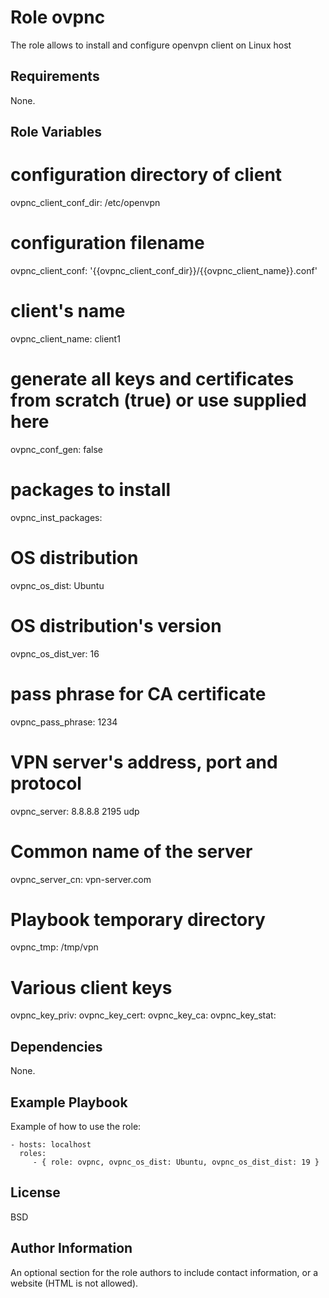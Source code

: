 Role ovpnc
==========

The role allows to install and configure openvpn client on Linux host

Requirements
------------

None.

Role Variables
--------------

# configuration directory of client
ovpnc_client_conf_dir: /etc/openvpn

# configuration filename
ovpnc_client_conf: '{{ovpnc_client_conf_dir}}/{{ovpnc_client_name}}.conf'

# client's name
ovpnc_client_name: client1

# generate all keys and certificates from scratch (true) or use supplied here
ovpnc_conf_gen: false

# packages to install
ovpnc_inst_packages:

# OS distribution
ovpnc_os_dist: Ubuntu

# OS distribution's version
ovpnc_os_dist_ver: 16

# pass phrase for CA certificate
ovpnc_pass_phrase: 1234

# VPN server's address, port and protocol
ovpnc_server: 8.8.8.8 2195 udp

# Common name of the server
ovpnc_server_cn: vpn-server.com

# Playbook temporary directory
ovpnc_tmp: /tmp/vpn

# Various client keys
ovpnc_key_priv:
ovpnc_key_cert:
ovpnc_key_ca:
ovpnc_key_stat:

Dependencies
------------

None.

Example Playbook
----------------

Example of how to use the role:

    - hosts: localhost
      roles:
         - { role: ovpnc, ovpnc_os_dist: Ubuntu, ovpnc_os_dist_dist: 19 }

License
-------

BSD

Author Information
------------------

An optional section for the role authors to include contact information, or a website (HTML is not allowed).
